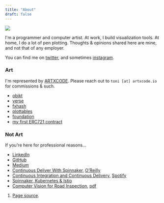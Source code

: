 ```yaml
---
title: "About"
draft: false
---
```


<img style='max-height: 200px; max-width: 200px' src='/img/posts/about/face0-cutout.webp'>

I'm a programmer and computer artist. At work, I build visualization tools. At
home, I do a lot of pen plotting. Thoughts & opinions shared here are mine, and
not that of any employer.

You can find me on [twitter](https://twitter.com/larswander), and sometimes
[instagram](https://instagram.com/larswander).

### Art

I'm represented by [ARTXCODE](https://artxcode.io). Please reach out to `toni
[at] artxcode.io` for commissions & such.

* [objkt](https://objkt.com/profile/larswander/)
* [verse](https://verse.works/persons/lars-wander)
* [fxhash](https://www.fxhash.xyz/u/larswander)
* [plottables](https://opensea.io/collection/lines-walking-by-lars-wander)
* [foundation](https://foundation.app/@larswander)
* [my first ERC721 contract](https://opensea.io/collection/lars-wander-art)

### Not Art

If you're here for professional reasons...

* [LinkedIn](https://www.linkedin.com/in/lars-wander-82697897)
* [GitHub](https://www.github.com/lwander)
* [Medium](https://medium.com/@larswander)
* [Continuous Deliver With
    Spinnaker](https://www.goodreads.com/author/show/18280100.Lars_Wander),
    [O'Reilly](https://www.oreilly.com/library/view/continuous-delivery-with/9781492035527/titlepage01.html)
* [Continuous Integration and Continuous
    Delivery](https://kubernetespodcast.com/episode/023-ci-and-cd/),
    [Spotify](https://open.spotify.com/episode/1R25ZeiVfKNdZeAxPNp7wJ)
* [Spinnaker, Kubernetes & Istio](https://www.youtube.com/watch?v=_ZCtiD_6p7g)
* [Computer Vision for Road
    Inspection](https://ieeexplore.ieee.org/document/6836111), [pdf](https://www.ri.cmu.edu/pub_files/2014/3/crack_detection_final.pdf)

<footer>
  <ol>
	<li id="homepage">
	  <a href="https://github.com/lwander/larswander.com">Page source</a>.
	</li>
  </ol>
</footer>
